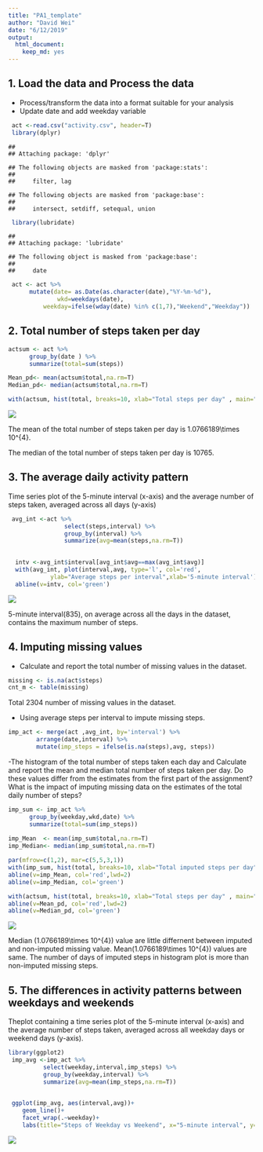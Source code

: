 ```yaml
---
title: "PA1_template"
author: "David Wei"
date: "6/12/2019"
output:
  html_document: 
    keep_md: yes
---
```




## 1. Load the data and  Process the data
   
   
- Process/transform the data into a format suitable for your analysis    
- Update date and add weekday variable    


```r
 act <-read.csv("activity.csv", header=T) 
 library(dplyr)
```

```
## 
## Attaching package: 'dplyr'
```

```
## The following objects are masked from 'package:stats':
## 
##     filter, lag
```

```
## The following objects are masked from 'package:base':
## 
##     intersect, setdiff, setequal, union
```

```r
 library(lubridate)
```

```
## 
## Attaching package: 'lubridate'
```

```
## The following object is masked from 'package:base':
## 
##     date
```

```r
 act <- act %>%
      mutate(date= as.Date(as.character(date),"%Y-%m-%d"), 
              wkd=weekdays(date),
          weekday=ifelse(wday(date) %in% c(1,7),"Weekend","Weekday"))
```
 
## 2. Total number of steps taken per day  
 

```r
actsum <- act %>%
      group_by(date ) %>%
      summarize(total=sum(steps))

Mean_pd<- mean(actsum$total,na.rm=T)   
Median_pd<- median(actsum$total,na.rm=T) 

with(actsum, hist(total, breaks=10, xlab="Total steps per day" , main="Histogram of the total steps  per day", col='blue', ylab="Days"))
```

![](PA1_template_files/figure-html/Total_steps_day-1.png)<!-- -->

The mean of the total number of steps taken per day is 1.0766189\times 10^{4}.  
  
The median of the total number of steps taken per day is 10765.  
 


## 3. The average daily activity pattern  

Time series plot of the 5-minute interval (x-axis) and the average number of steps taken, averaged across all days (y-axis)
 

```r
 avg_int <-act %>%
                select(steps,interval) %>%
                group_by(interval) %>%
                summarize(avg=mean(steps,na.rm=T))

  
  intv <-avg_int$interval[avg_int$avg==max(avg_int$avg)]
  with(avg_int, plot(interval,avg, type='l', col='red', 
            ylab="Average steps per interval",xlab='5-minute interval'))
  abline(v=intv, col='green')
```

![](PA1_template_files/figure-html/daily_activity_pattern-1.png)<!-- -->


 5-minute interval(835), on average across all the days in the dataset, contains the maximum number of steps.  
   
 
## 4. Imputing missing values  

 - Calculate and report the total number of missing values in the dataset.    
  

```r
missing <- is.na(act$steps)
cnt_m <- table(missing) 
```
Total 2304 number of missing values in the dataset.

 - Using average steps per interval to impute  missing steps.  
  

```r
imp_act <- merge(act ,avg_int, by='interval') %>%
        arrange(date,interval) %>%
        mutate(imp_steps = ifelse(is.na(steps),avg, steps))
```
   
   
 -The histogram of the total number of steps taken each day and Calculate and report the mean and median total number of steps taken per day. Do these values differ from the estimates from the first part of the assignment? What is the impact of imputing missing data on the estimates of the total daily number of steps?


```r
imp_sum <- imp_act %>%
      group_by(weekday,wkd,date) %>%
      summarize(total=sum(imp_steps))
      
imp_Mean  <- mean(imp_sum$total,na.rm=T)   
imp_Median<- median(imp_sum$total,na.rm=T) 

par(mfrow=c(1,2), mar=c(5,5,3,1))
with(imp_sum, hist(total, breaks=10, xlab="Total imputed steps per day" , main="Imputed steps",   ylab="Days"))
abline(v=imp_Mean, col='red',lwd=2)
abline(v=imp_Median, col='green')

with(actsum, hist(total, breaks=10, xlab="Total steps per day" , main="Non-imputed steps",  ylab="Days"))
abline(v=Mean_pd, col='red',lwd=2)
abline(v=Median_pd, col='green')
```

![](PA1_template_files/figure-html/imputed_steps-1.png)<!-- -->

Median (1.0766189\times 10^{4}) value  are little differnent between imputed and non-imputed missing value. Mean(1.0766189\times 10^{4}) values are same. The number of days of imputed steps in histogram plot is more than non-imputed missing steps.


## 5. The differences in activity patterns between weekdays and weekends 
 
Theplot containing a time series plot of the 5-minute interval (x-axis) and the average number of steps taken, averaged across all weekday days or weekend days (y-axis). 


```r
library(ggplot2)
 imp_avg <-imp_act %>%
          select(weekday,interval,imp_steps) %>%
          group_by(weekday,interval) %>%
          summarize(avg=mean(imp_steps,na.rm=T))

   
 ggplot(imp_avg, aes(interval,avg))+
    geom_line()+
    facet_wrap(.~weekday)+
    labs(title="Steps of Weekday vs Weekend", x="5-minute interval", y="Average steps")
```

![](PA1_template_files/figure-html/weekday_end-1.png)<!-- -->
